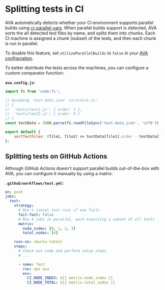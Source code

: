 # Splitting tests in CI

AVA automatically detects whether your CI environment supports parallel builds using [ci-parallel-vars](https://www.npmjs.com/package/ci-parallel-vars). When parallel builds support is detected, AVA sorts the all detected test files by name, and splits them into chunks. Each CI machine is assigned a chunk (subset) of the tests, and then each chunk is run in parallel.

To disable this feature, set `utilizeParallelBuilds` to `false` in your [AVA configuration](/docs/06-configuration.md#options).

To better distribute the tests across the machines, you can configure a custom comparator function:

**`ava.config.js`:**

```js
import fs from 'node:fs';

// Assuming 'test-data.json' structure is:
// {
// 	'tests/test1.js': { order: 1 },
// 	'tests/test2.js': { order: 0 }
// }
const testData = JSON.parse(fs.readFileSync('test-data.json', 'utf8'));

export default {
	sortTestFiles: (file1, file2) => testData[file1].order - testData[file2].order,
};
```

## Splitting tests on GitHub Actions

Although GitHub Actions doesn't support parallel builds out-of-the-box with AVA, you can configure it manually by using a matrix:

**`.github/workflows/test.yml`:**

```yml
on: push
jobs:
  test:
    strategy:
      # Don't cancel test runs if one fails
      fail-fast: false
      # Run 4 jobs in parallel, each executing a subset of all tests
      matrix:
        node_index: [0, 1, 2, 3]
        total_nodes: [4]

    runs-on: ubuntu-latest
    steps:
      # Check out code and perform setup steps
      # ...

      - name: Test
        run: npx ava
        env:
          CI_NODE_INDEX: ${{ matrix.node_index }}
          CI_NODE_TOTAL: ${{ matrix.total_nodes }}
```
